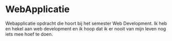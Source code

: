 # WebApplicatie
Webapplicatie opdracht die hoort bij het semester Web Development. Ik heb en hekel aan web development en ik hoop dat ik er nooit van mijn leven nog iets mee hoef te doen.
